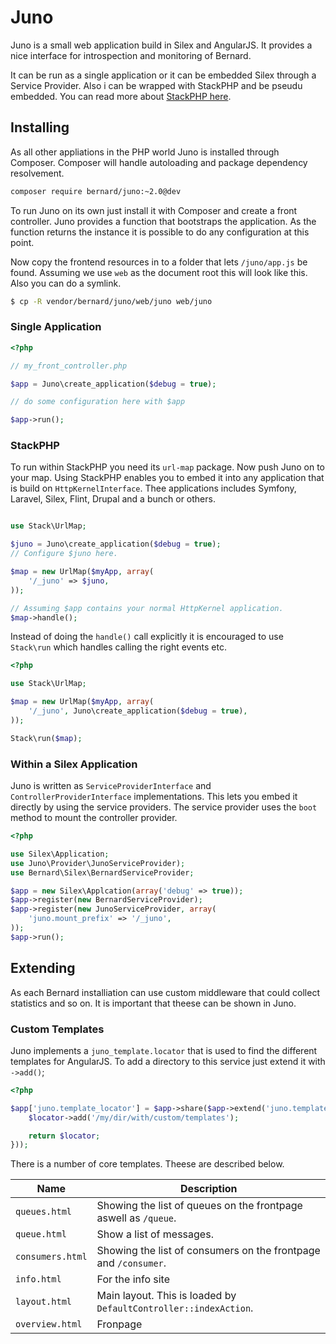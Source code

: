 Juno
====

Juno is a small web application build in Silex and AngularJS. It provides a nice interface for introspection
and monitoring of Bernard.

It can be run as a single application or it can be embedded Silex through a Service Provider. Also i can be wrapped
with StackPHP and be pseudu embedded. You can read more about [StackPHP here](http://stackphp.com).

Installing
----------

As all other appliations in the PHP world Juno is installed through Composer. Composer will handle autoloading
and package dependency resolvement.

``` bash
composer require bernard/juno:~2.0@dev
```

To run Juno on its own just install it with Composer and create a front controller. Juno provides a function that
bootstraps the application. As the function returns the instance it is possible to do any configuration at this point.


Now copy the frontend resources in to a folder that lets `/juno/app.js` be found. Assuming we use `web` as the document
root this will look like this. Also you can do a symlink.

``` bash
$ cp -R vendor/bernard/juno/web/juno web/juno
```

### Single Application

``` php
<?php

// my_front_controller.php

$app = Juno\create_application($debug = true);

// do some configuration here with $app

$app->run();
```

### StackPHP

To run within StackPHP you need its `url-map` package. Now push Juno on to your map. Using StackPHP enables you to
embed it into any application that is build on `HttpKernelInterface`. Thee applications includes Symfony, Laravel, 
Silex, Flint, Drupal and a bunch or others.

``` php

use Stack\UrlMap;

$juno = Juno\create_application($debug = true);
// Configure $juno here.

$map = new UrlMap($myApp, array(
    '/_juno' => $juno,
));

// Assuming $app contains your normal HttpKernel application.
$map->handle();
```

Instead of doing the `handle()` call explicitly it is encouraged to use `Stack\run` which handles calling the right
events etc.

``` php
<?php

use Stack\UrlMap;

$map = new UrlMap($myApp, array(
    '/_juno', Juno\create_application($debug = true),
));

Stack\run($map);
```

### Within a Silex Application

Juno is written as `ServiceProviderInterface` and `ControllerProviderInterface` implementations. This lets you embed
it directly by using the service providers. The service provider uses the `boot` method to mount the controller provider.

``` php
<?php

use Silex\Application;
use Juno\Provider\JunoServiceProvider);
use Bernard\Silex\BernardServiceProvider;

$app = new Silex\Applcation(array('debug' => true));
$app->register(new BernardServiceProvider);
$app->register(new JunoServiceProvider, array(
    'juno.mount_prefix' => '/_juno',
));
$app->run();
```

Extending
---------

As each Bernard installiation can use custom middleware that could collect statistics and so on. It is important
that theese can be shown in Juno.

### Custom Templates

Juno implements a `juno_template.locator` that is used to find the different templates for AngularJS. To add a directory
to this service just extend it with `->add()`;

``` php
<?php

$app['juno.template_locator'] = $app->share($app->extend('juno.template_locator', function ($locator, $app) {
    $locator->add('/my/dir/with/custom/templates');

    return $locator;
}));
```

There is a number of core templates. Theese are described below.

| Name               | Description                                                      |
| ------------------ | ---------------------------------------------------------------- |
| `queues.html`      | Showing the list of queues on the frontpage aswell as `/queue`.  |
| `queue.html`       | Show a list of messages.                                         |
| `consumers.html`   | Showing the list of consumers on the frontpage and `/consumer`.  |
| `info.html`        | For the info site                                                |
| `layout.html`      | Main layout. This is loaded by `DefaultController::indexAction`. |
| `overview.html`    | Fronpage                                                         |
